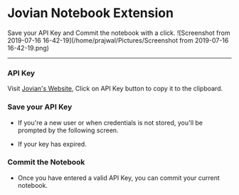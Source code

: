 # Jovian Notebook Extension

Save your API Key and Commit the notebook with a click. ![Screenshot from 2019-07-16 16-42-19](/home/prajwal/Pictures/Screenshot from 2019-07-16 16-42-19.png)

---

### API Key

Visit [Jovian's Website](https://www.jovian.ml?utm_source=nb-ext-readme), Click on API Key button to copy it to the clipboard.

### Save your API Key

- If you're a new user or when credentials is not stored, you'll be prompted by the following screen.

* If your key has expired.

### Commit the Notebook

- Once you have entered a valid API Key, you can commit your current notebook.
